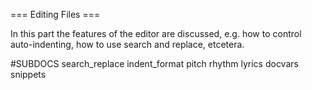 === Editing Files ===

In this part the features of the editor are discussed, e.g. how to control 
auto-indenting, how to use search and replace, etcetera.

#SUBDOCS
search_replace
indent_format
pitch
rhythm
lyrics
docvars
snippets

